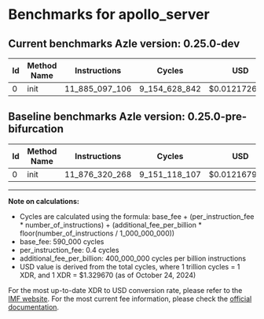 # Benchmarks for apollo_server

## Current benchmarks Azle version: 0.25.0-dev

| Id  | Method Name | Instructions   | Cycles        | USD           | USD/Million Calls | Change                              |
| --- | ----------- | -------------- | ------------- | ------------- | ----------------- | ----------------------------------- |
| 0   | init        | 11_885_097_106 | 9_154_628_842 | $0.0121726353 | $12_172.63        | <font color="red">+8_776_838</font> |

## Baseline benchmarks Azle version: 0.25.0-pre-bifurcation

| Id  | Method Name | Instructions   | Cycles        | USD           | USD/Million Calls |
| --- | ----------- | -------------- | ------------- | ------------- | ----------------- |
| 0   | init        | 11_876_320_268 | 9_151_118_107 | $0.0121679672 | $12_167.96        |

---

**Note on calculations:**

-   Cycles are calculated using the formula: base_fee + (per_instruction_fee \* number_of_instructions) + (additional_fee_per_billion \* floor(number_of_instructions / 1_000_000_000))
-   base_fee: 590_000 cycles
-   per_instruction_fee: 0.4 cycles
-   additional_fee_per_billion: 400_000_000 cycles per billion instructions
-   USD value is derived from the total cycles, where 1 trillion cycles = 1 XDR, and 1 XDR = $1.329670 (as of October 24, 2024)

For the most up-to-date XDR to USD conversion rate, please refer to the [IMF website](https://www.imf.org/external/np/fin/data/rms_sdrv.aspx).
For the most current fee information, please check the [official documentation](https://internetcomputer.org/docs/current/developer-docs/gas-cost#execution).
